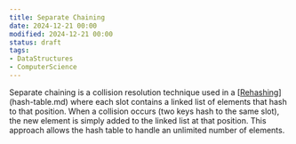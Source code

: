 ```yaml
---
title: Separate Chaining
date: 2024-12-21 00:00
modified: 2024-12-21 00:00
status: draft
tags:
- DataStructures
- ComputerScience
---
```


Separate chaining is a collision resolution technique used in a [[Rehashing](rehashing.md)](hash-table.md) where each slot contains a linked list of elements that hash to that position. When a collision occurs (two keys hash to the same slot), the new element is simply added to the linked list at that position. This approach allows the hash table to handle an unlimited number of elements.